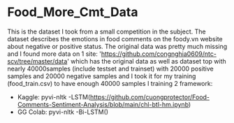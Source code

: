 # Food_More_Cmt_Data
This is the dataset I took from a small competition in the subject. The dataset describes the emotions in food comments on the foody.vn website about negative or positive status. The original data was pretty much missing and I found more data on 1 site: 'https://github.com/congnghia0609/ntc-scv/tree/master/data' which has the original data as well as dataset top with nearly 40000samples (include testset and trainset) with 20000 positive samples and 20000 negative samples and I took it for my training (food_train.csv) to have enough 40000 samples
I training 2 framework:
  - Kaggle: pyvi-nltk -LSTM(https://github.com/cuongprotector/Food-Comments-Sentiment-Analysis/blob/main/chl-btl-hm.ipynb)
  - GG Colab: pyvi-nltk -Bi-LSTM()
